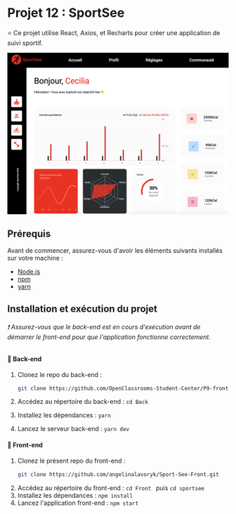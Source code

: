# Projet 12 : SportSee


:star: Ce projet utilise React, Axios, et Recharts pour créer une application de suivi sportif.

![Image de démonstration](https://github.com/angelinalavoryk/images/blob/main/Capture%20d%E2%80%99e%CC%81cran%202023-10-12%20a%CC%80%2014.47.54.png)



## Prérequis

Avant de commencer, assurez-vous d'avoir les éléments suivants installés sur votre machine :

- [Node.js](https://nodejs.org/en)
- [npm](https://www.npmjs.com/) 
- [yarn](https://yarnpkg.com/)



## Installation et exécution du projet
###### :exclamation: Assurez-vous que le back-end est en cours d'exécution avant de démarrer le front-end pour que l'application fonctionne correctement.



####  :large_orange_diamond: Back-end

1. Clonez le repo du back-end :

   ```bash
   git clone https://github.com/OpenClassrooms-Student-Center/P9-front-end-dashboard.git
2. Accédez au répertoire du back-end :
 ` cd Back `
3. Installez les dépendances : ` yarn `
4. Lancez le serveur back-end : ` yarn dev `



####  :large_orange_diamond: Front-end
1. Clonez le présent repo du front-end :
   ```bash
   git clone https://github.com/angelinalavoryk/Sport-See-Front.git
2. Accédez au répertoire du front-end :
   `cd Front ` puis ` cd sportsee `
3. Installez les dépendances : ` npm install `
4. Lancez l'application front-end : ` npm start `

   

